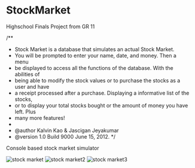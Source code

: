 # StockMarket
Highschool Finals Project from GR 11

/**
 * Stock Market is a database that simulates an actual Stock Market. 
 * You will be prompted to enter your name, date, and money. Then a menu
 * be displayed to access all the functions of the database. With the abilities of
 * being able to modify the stock values or to purchase the stocks as a user and have
 * a receipt processed after a purchase. Displaying a informative list of the stocks,
 * or to display your total stocks bought or the amount of money you have left. Plus
 * many more features!
 * 
 * @author Kalvin Kao & Jascigan Jeyakumar
 * @version 1.0 Build 9000 June 15, 2012.
 */
 
Console based stock market simulator

![stock market](https://i.imgur.com/mAmPSUd.png)
![stock market2](https://i.imgur.com/rNUNtJo.png)
![stock market3](https://i.imgur.com/zN765T2.png)

